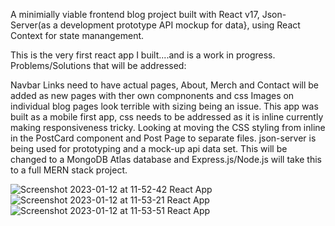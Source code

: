 A minimially viable frontend blog project built with React v17, Json-Server(as a development prototype API mockup for data}, using React Context for state manangement.  

This is the very first react app I built....and is a work in progress. Problems/Solutions that will be addressed:  

Navbar Links need to have actual pages, About, Merch and Contact will be added as new pages with ther own compnonents and css
Images on individual blog pages look terrible with sizing being an issue. This app was built as a mobile first app, css needs to be addressed as it is     inline currently making responsiveness tricky.  Looking at moving the CSS styling from inline in the PostCard component and Post Page to separate           files.
json-server is being used for prototyping and a mock-up api data set.  This will be changed to a MongoDB Atlas database and Express.js/Node.js will         take this to  a full MERN stack project.   

![Screenshot 2023-01-12 at 11-52-42 React App](https://user-images.githubusercontent.com/72115377/212155269-ab29acaa-1537-488e-a5a3-0ef0ffb00e0a.png)
![Screenshot 2023-01-12 at 11-53-21 React App](https://user-images.githubusercontent.com/72115377/212155351-d0d00ea7-8c94-4ce1-84f8-472d5575abe8.png)
![Screenshot 2023-01-12 at 11-53-51 React App](https://user-images.githubusercontent.com/72115377/212155392-4a014fa0-8c16-4c4f-86cb-6bc7404601f5.png)
